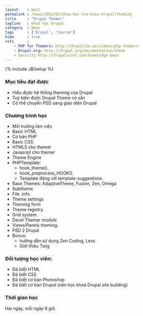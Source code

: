 ```yaml
---
layout    : post
permalink : /news/2012/02/khoa-hoc-tim-hieu-drupal/theming
title     : "Drupal Themer"
tagline   : Khoá học Drupal
category  : News
tags      : ['Drupal', 'Course']
hide      : true
refs      :
    - PHP for Themers: http://drupalize.me/videos/php-themers
    - Drupal.org: http://drupal.org/documentation/theme
    - Security http://drupalscout.com/knowledge-base
---
```

{% include JB/setup %}

### Mục tiêu đạt được

- Hiểu được hệ thống theming của Drupal
- Tuỳ biến được Drupal Theme có sẵn
- Có thể chuyển PSD sang giao diện Drupal

### Chương trình học

- Môi trường làm việc
- Basic HTML
- Cơ bản PHP
- Basic CSS
- HTML5 cho themer
- Javasript cho themer
- Theme Engine
- PHPTemplate:
  - hook_theme().
  - hook_preprocess_HOOK().
  - Template động với template-suggestions.
- Base Themes: AdaptiveTheme, Fusion, Zen, Omega
- Subtheme
- File .info.
- Theme settings
- Theming form
- Theme registry.
- Grid system.
- Devel Themer module
- Views/Panels theming.
- PSD 2 Drupal
- Bonus:
  - hướng dẫn sử dụng Zen Coding, Less
  - Giới thiệu Twig

### Đối tượng học viên:
- Đã biết HTML
- Đã biết CSS
- Đã biết cơ bản Photoshop
- Đã biết cơ bản Drupal (nên học khoá Drupal site building)

### Thời gian học
Hai ngày, mỗi ngày 8 giờ.
